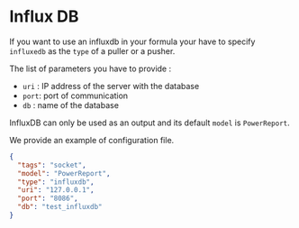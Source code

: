 # Influx DB

If you want to use an influxdb in your formula your have to specify
`influxedb` as the `type` of a puller or a pusher.

The list of parameters you have to provide :

- `uri` : IP address of the server with the database
- `port`: port of communication
- `db` : name of the database

InfluxDB can only be used as an output and its default `model` is `PowerReport`.

We provide an example of configuration file.

```json
{
  "tags": "socket",
  "model": "PowerReport",
  "type": "influxdb",
  "uri": "127.0.0.1",
  "port": "8086",
  "db": "test_influxdb"
}
```
